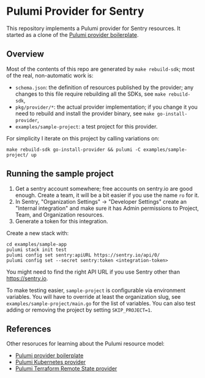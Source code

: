 # Pulumi Provider for Sentry

This repository implements a Pulumi provider for Sentry resources.  It started
as a clone of the [Pulumi provider boilerplate](https://github.com/pulumi/pulumi-provider-boilerplate).

## Overview

Most of the contents of this repo are generated by `make rebuild-sdk`; most of the real, non-automatic work is:

- `schema.json`: the definition of resources published by the provider; any
  changes to this file require rebuilding all the SDKs, see `make rebuild-sdk`,
- `pkg/provider/*`: the actual provider implementation; if you change it you
  need to rebuild and install the provider binary, see `make go-install-provider`,
- `examples/sample-project`: a test project for this provider.

For simplicity I iterate on this project by calling variations on:

```
make rebuild-sdk go-install-provider && pulumi -C examples/sample-project/ up
```


## Running the sample project

1. Get a sentry account somewhere; free accounts on sentry.io are good enough.
   Create a team, it will be a bit easier if you use the name `ro` for it.
2. In Sentry, "Organization Settings" -> "Developer Settings" create an
   "Internal integration" and make sure it has Admin permissions to Project,
   Team, and Organization resources.
3. Generate a token for this integration.

Create a new stack with:

```
cd examples/sample-app
pulumi stack init test
pulumi config set sentry:apiURL https://sentry.io/api/0/
pulumi config set --secret sentry:token <integration-token>
```

You might need to find the right API URL if you use Sentry other than https://sentry.io.

To make testing easier, `sample-project` is configurable via environment
variables.  You will have to override at least the organization slug, see
`examples/sample-project/main.go` for the list of variables.  You can also test
adding or removing the project by setting `SKIP_PROJECT=1`.

## References

Other resoruces for learning about the Pulumi resource model:

* [Pulumi provider boilerplate](https://github.com/pulumi/pulumi-provider-boilerplate)
* [Pulumi Kubernetes provider](https://github.com/pulumi/pulumi-kubernetes/blob/master/provider/pkg/provider/provider.go)
* [Pulumi Terraform Remote State provider](https://github.com/pulumi/pulumi-terraform/blob/master/provider/cmd/pulumi-resource-terraform/provider.go)
